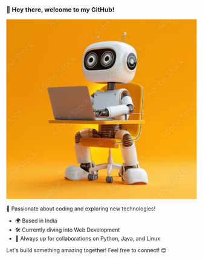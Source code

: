 ### 👋 Hey there, welcome to my GitHub!  
![Coding Vibes](https://github.com/prashantraj1X1/prashantraj1X1/blob/main/new%20picture%20coding.png)  


🚀 Passionate about coding and exploring new technologies!  

- 🌍 Based in India  
- 🛠️ Currently diving into Web Development  
- 🤝 Always up for collaborations on Python, Java, and Linux  

Let's build something amazing together! Feel free to connect! 😊  

